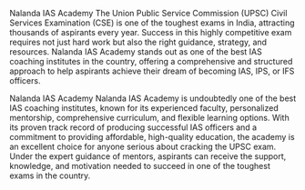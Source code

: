 Nalanda IAS Academy
The Union Public Service Commission (UPSC) Civil Services Examination (CSE) is one of the toughest exams in India, attracting thousands of aspirants every year. Success in this highly competitive exam requires not just hard work but also the right guidance, strategy, and resources. Nalanda IAS Academy stands out as one of the best IAS coaching institutes in the country, offering a comprehensive and structured approach to help aspirants achieve their dream of becoming IAS, IPS, or IFS officers.

Nalanda IAS Academy
Nalanda IAS Academy is undoubtedly one of the best IAS coaching institutes, known for its experienced faculty, personalized mentorship, comprehensive curriculum, and flexible learning options. With its proven track record of producing successful IAS officers and a commitment to providing affordable, high-quality education, the academy is an excellent choice for anyone serious about cracking the UPSC exam. Under the expert guidance of mentors, aspirants can receive the support, knowledge, and motivation needed to succeed in one of the toughest exams in the country.
